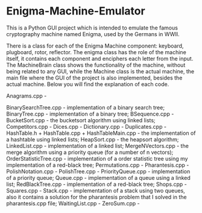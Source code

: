 # Enigma-Machine-Emulator
This is a Python GUI project which is intended to emulate the famous cryptography machine named Enigma, used by the Germans in WWII.

There is a class for each of the Enigma Machine component: keyboard, plugboard, rotor, reflector. The enigma class has the role of the machine itself, it contains each component and enciphers each letter from the input. The MachineBrain class shows the functionality of the machine, without being related to any GUI, while the Machine class is the actual machine, the main file where the GUI of the project is also implemented, besides the actual machine. Below you will find the explanation of each code.

Anagrams.cpp - 

BinarySearchTree.cpp - implementation of a binary search tree;
BinaryTree.cpp - implementation of a binary tree;
BSequence.cpp - 
BucketSort.cpp - the bucketsort algorithm using linked lists;
Competitors.cpp - 
Dices.cpp - 
Dictionary.cpp - 
Duplicates.cpp - 
HashTable.h + HashTable.cpp + HashTableMain.cpp - the implementation of a hashtable using linked lists;
HeapSort.cpp - the heapsort algorithm;
LinkedList.cpp - implementation of a linked list;
MergeNVectors.cpp - the merge algorithm using a priority queue (for a number of n vectors);
OrderStatisticTree.cpp - implementation of a order statistic tree using my implementation of a red-black tree;
Permutations.cpp - 
Pharantesis.cpp - 
PolishNotation.cpp -
PolishTree.cpp -
PriorityQueue.cpp - implementation of a priority queue;
Queue.cpp - implementation of a queue using a linked list;
RedBlackTree.cpp - implementation of a red-black tree;
Shops.cpp -
Squares.cpp -
Stack.cpp - implementation of a stack using two queues, also it contains a solution for the pharantesis problem that I solved in the pharantesis.cpp file;
WaitingList.cpp - 
ZeroSum.cpp - 
